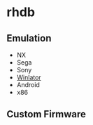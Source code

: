 # rhdb

## Emulation
- NX
- Sega
- Sony
- [Winlator](https://github.com/admyrick/rhdb/tree/main/Emulation/Winlator)
- Android
- x86

## Custom Firmware

